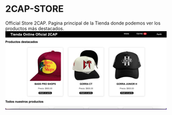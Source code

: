# 2CAP-STORE
Official Store 2CAP.
Pagina principal de la Tienda donde podemos ver los productos más destacados.
![Pagina principal](./images/Captura%20de%20Pantalla%202024-08-21%20a%20la(s)%2013.23.39.png)

